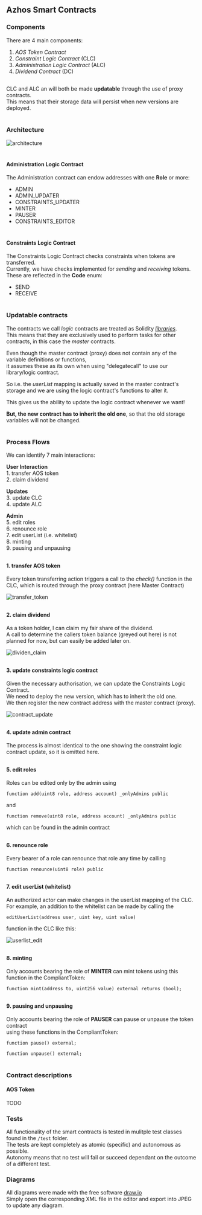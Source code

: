 ## Azhos Smart Contracts

### Components

There are 4 main components:

1. _AOS Token Contract_  
2. _Constraint Logic Contract_ (CLC)  
3. _Administration Logic Contract_ (ALC)
4. _Dividend Contract_         (DC)  


##

   CLC and ALC an will both be made **updatable** through the use of proxy contracts.  
   This means that their storage data will persist when new versions are deployed.

#
### Architecture

![architecture](./resources/Azhos_Architecture.jpg "AOS Architecture")


#

#### Administration Logic Contract

The Administration contract can endow addresses with one **Role** or more:

- ADMIN  
- ADMIN_UPDATER  
- CONSTRAINTS_UPDATER  
- MINTER  
- PAUSER  
- CONSTRAINTS_EDITOR 

#

#### Constraints Logic Contract

The Constraints Logic Contract checks constraints when tokens are transferred.  
Currently, we have checks implemented for _sending_ and _receiving_ tokens.  
These are reflected in the **Code** enum:  
  
- SEND  
- RECEIVE

#
### Updatable contracts

The contracts we call _logic_ contracts are treated as Solidity [_libraries_](https://solidity.readthedocs.io/en/latest/contracts.html?#libraries).  
This means that they are exclusively used to perform tasks for other contracts, in this case the _master_ contracts.  

Even though the master contract (proxy) does not contain any of the variable definitions or functions,  
it assumes these as its own when using "delegatecall" to use our library/logic contract.  

So i.e. the _userList_ mapping is actually saved in the master contract's storage and we are using the logic contract's functions to alter it.

This gives us the ability to update the logic contract whenever we want!  

**But, the new contract has to inherit the old one**, so that the old storage variables will not be changed.


#
### Process Flows

We can identify 7 main interactions:  

**User Interaction**  
    1. transfer AOS token  
    2. claim dividend
 
**Updates**  
    3. update CLC   
    4. update ALC

**Admin**  
    5. edit roles  
    6. renounce role  
    7. edit userList (i.e. whitelist)  
    8. minting  
    9. pausing and unpausing
    

##
#### 1. transfer AOS token

Every token transferring action triggers a call to the _check()_ function in the CLC, which is routed through the proxy contract (here Master Contract)

![transfer_token](./resources/token_transfer.jpg "transfer AOS token")


##
#### 2. claim dividend

As a token holder, I can claim my fair share of the dividend.  
A call to determine the callers token balance (greyed out here) is not planned for now, but can easily be added later on.

![dividen_claim](./resources/dividend_claim.jpg "claim dividend")


##
#### 3. update constraints logic contract

Given the necessary authorisation, we can update the Constraints Logic Contract.  
We need to deploy the new version, which has to inherit the old one.  
We then register the new contract address with the master contract (proxy).

![contract_update](./resources/contract_update.jpg "update contstraints logic contract")

##
#### 4. update admin contract

The process is almost identical to the one showing the constraint logic contract update, so it is omitted here.

##
#### 5. edit roles

Roles can be edited only by the admin using
```
function add(uint8 role, address account) _onlyAdmins public
```
and
```
function remove(uint8 role, address account) _onlyAdmins public
```
which can be found in the admin contract

##
#### 6. renounce role

Every bearer of a role can renounce that role any time by calling
```
function renounce(uint8 role) public
```

##
#### 7. edit userList (whitelist)

An authorized actor can make changes in the userList mapping of the CLC.  
For example, an addition to the whitelist can be made by calling the 
```
editUserList(address user, uint key, uint value)
```
function in the CLC like this:

![userlist_edit](./resources/userlist_edit.jpg "edit userList (whitelist)")

##
#### 8. minting

Only accounts bearing the role of **MINTER** can mint tokens using this function in the CompliantToken:
```
function mint(address to, uint256 value) external returns (bool);
```

##
#### 9. pausing and unpausing

Only accounts bearing the role of **PAUSER** can pause or unpause the token contract  
using these functions in the CompliantToken:
```
function pause() external;

function unpause() external;
```


#
### Contract descriptions
#### AOS Token
TODO


### Tests

All functionality of the smart contracts is tested in mulitple test classes found in the `/test` folder.  
The tests are kept completely as atomic (specific) and autonomous as possible.  
Autonomy means that no test will fail or succeed dependant on the outcome of a different test.



### Diagrams

All diagrams were made with the free software [draw.io](draw.io)  
Simply open the corresponding XML file in the editor and export into JPEG to update any diagram.




